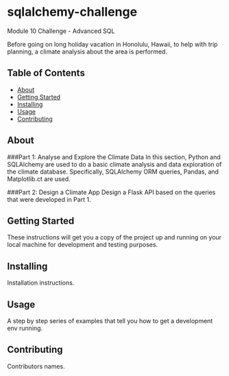 # sqlalchemy-challenge
Module 10 Challenge - Advanced SQL

Before going on long holiday vacation in Honolulu, Hawaii, to help with trip planning, a climate analysis about the area is performed. 

## Table of Contents

- [About](#about)
- [Getting Started](#getting_started)
- [Installing](#installing)
- [Usage](#usage)
- [Contributing](#contributing)

## About
###Part 1: Analyse and Explore the Climate Data
In this section, Python and SQLAlchemy are used to do a basic climate analysis and data exploration of the climate database. Specifically, SQLAlchemy ORM queries, Pandas, and Matplotlib.ct are used.

###Part 2: Design a Climate App
Design a Flask API based on the queries that were developed in Part 1. 

## Getting Started
These instructions will get you a copy of the project up and running on your local machine for development and testing purposes.

## Installing
Installation instructions.

## Usage
A step by step series of examples that tell you how to get a development env running.

## Contributing
Contributors names.
